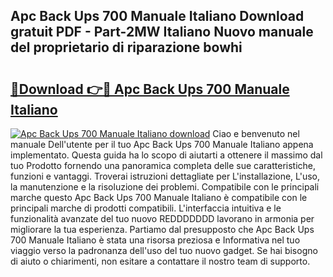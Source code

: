## Apc Back Ups 700 Manuale Italiano Download gratuit PDF - Part-2MW Italiano Nuovo manuale del proprietario di riparazione bowhi

# <h2><a href="http://dfd3el.blite.top/?on=Apc+Back+Ups+700+Manuale+Italiano">🔗Download 👉🔴 Apc Back Ups 700 Manuale Italiano</a></h2>

[![Apc Back Ups 700 Manuale Italiano download](https://i.imgur.com/lujVjoI.png)](http://dfd3el.blite.top/?on=Apc+Back+Ups+700+Manuale+Italiano)
Ciao e benvenuto nel manuale Dell'utente per il tuo Apc Back Ups 700 Manuale Italiano appena implementato. Questa guida ha lo scopo di aiutarti a ottenere il massimo dal tuo Prodotto fornendo una panoramica completa delle sue caratteristiche, funzioni e vantaggi. Troverai istruzioni dettagliate per L'installazione, L'uso, la manutenzione e la risoluzione dei problemi. Compatibile con le principali marche questo Apc Back Ups 700 Manuale Italiano è compatibile con le principali marche di prodotti compatibili. L'interfaccia intuitiva e le funzionalità avanzate del tuo nuovo REDDDDDDD lavorano in armonia per migliorare la tua esperienza. Partiamo dal presupposto che Apc Back Ups 700 Manuale Italiano è stata una risorsa preziosa e Informativa nel tuo viaggio verso la padronanza dell'uso del tuo nuovo gadget. Se hai bisogno di aiuto o chiarimenti, non esitare a contattare il nostro team di supporto.

